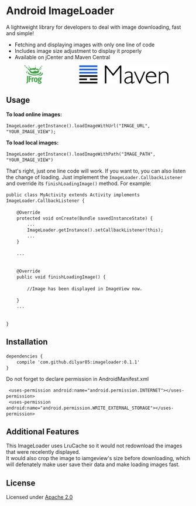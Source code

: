# Android ImageLoader
A lightweight library for developers to deal with image downloading, fast and simple!
- Fetching and displaying images with only one line of code   
- Includes image size adjustment to display it properly    
- Available on jCenter and Maven Central    
<a href="https://bintray.com/dilyar85/Android/imageloader/0.1.1">
  <img src="https://github.com/dilyar85/Android-ImageLoader/blob/master/screenshots/jfrog_logo.png" alt="View it from JFrog" width="50" height="50" hspace="50" align="left">
</a>
    
<a href="https://search.maven.org/#artifactdetails%7Ccom.github.dilyar85%7Cimageloader%7C0.1.1%7Caar">
  <img src = "https://github.com/dilyar85/Android-ImageLoader/blob/master/screenshots/maven_logo.jpg" height="50" hspace="50">
</a>


## Usage
**To load online images:**
```
ImageLoader.getInstance().loadImageWithUrl("IMAGE_URL", "YOUR_IMAGE_VIEW");
```

**To load local images:** 
```
ImageLoader.getInstance().loadImageWithPath("IMAGE_PATH", "YOUR_IMAGE_VIEW")
```

That's right, just one line code will work.
If you want to, you can also listen the change of loading.
Just implement the `ImageLoader.CallbackListener` and override its `finishLoadingImage()` method. For example:

``` 
public class MyActivity extends Activity implements ImageLoader.CallbackListener {
	
	@Override
    protected void onCreate(Bundle savedInstanceState) {
    	...
    	ImageLoader.getInstance().setCallbackListener(this);
    	...
    }

    ...


	@Override
    public void finishLoadingImage() {

    	//Image has been displayed in ImageView now.

    }
    ...


} 
```



## Installation

```
dependencies {
    compile 'com.github.dilyar85:imageloader:0.1.1'
}
```

Do not forget to declare permission in AndroidManifest.xml
```
 <uses-permission android:name="android.permission.INTERNET"></uses-permission>
 <uses-permission android:name="android.permission.WRITE_EXTERNAL_STORAGE"></uses-permission>
 ```



## Additional Features
This ImageLoader uses LruCache so it would not redownload the images that were recelently displayed.   
It would also crop the image to iamgeview's size before downloading, which will defenately make user save their data and make loading images fast. 



## License
Licensed under <a href="http://www.apache.org/licenses/LICENSE-2.0">Apache 2.0</a>


